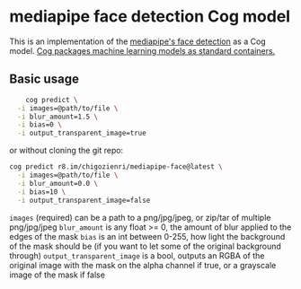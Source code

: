 # mediapipe face detection Cog model

This is an implementation of the [mediapipe's face detection](https://developers.google.com/mediapipe/solutions/vision/face_landmarker) as a Cog model. [Cog packages machine learning models as standard containers.](https://github.com/replicate/cog)

## Basic usage

```bash
    cog predict \
  -i images=@path/to/file \
  -i blur_amount=1.5 \
  -i bias=0 \
  -i output_transparent_image=true
```

or without cloning the git repo:

```bash
cog predict r8.im/chigozienri/mediapipe-face@latest \
  -i images=@path/to/file \
  -i blur_amount=0.0 \
  -i bias=10 \
  -i output_transparent_image=false
```

`images` (required) can be a path to a png/jpg/jpeg, or zip/tar of multiple png/jpg/jpeg
`blur_amount` is any float >= 0, the amount of blur applied to the edges of the mask
`bias` is an int between 0-255, how light the background of the mask should be (if you want to let some of the original background through)
`output_transparent_image` is a bool, outputs an RGBA of the original image with the mask on the alpha channel if true, or a grayscale image of the mask if false
